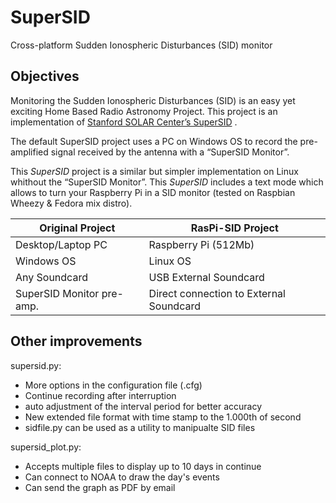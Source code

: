SuperSID
========

Cross-platform Sudden Ionospheric Disturbances (SID) monitor

Objectives
----------
Monitoring the Sudden Ionospheric Disturbances (SID) is an easy yet exciting Home Based Radio Astronomy Project. This project is an implementation of [Stanford SOLAR Center’s SuperSID][Standford] .

The default SuperSID project uses a PC on Windows OS to record the pre-amplified signal received by the antenna with a “SuperSID Monitor”. 

This *SuperSID* project is a similar but simpler implementation on Linux whithout the “SuperSID Monitor”. This *SuperSID* includes a text mode which allows to turn your Raspberry Pi in a SID monitor (tested on Raspbian Wheezy & Fedora mix distro).


|Original Project  |RasPi-SID Project
|------------------|-----------------------
|Desktop/Laptop PC |Raspberry Pi (512Mb)
|Windows OS        |Linux OS
|Any Soundcard     |USB External Soundcard
|SuperSID Monitor pre-amp.  |Direct connection to External Soundcard

Other improvements
------------------

supersid.py:
 - More options in the configuration file (.cfg)
 - Continue recording after interruption
 - auto adjustment of the interval period for better accuracy
 - New extended file format with time stamp to the 1.000th of second
 - sidfile.py can be used as a utility to manipualte SID files

supersid_plot.py:
 - Accepts multiple files to display up to 10 days in continue
 - Can connect to NOAA to draw the day's events
 - Can send the graph as PDF by email

[Standford]: http://solar-center.stanford.edu/SID/sidmonitor/
